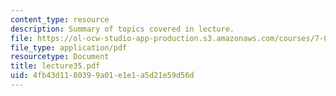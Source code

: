 ```yaml
---
content_type: resource
description: Summary of topics covered in lecture.
file: https://ol-ocw-studio-app-production.s3.amazonaws.com/courses/7-03-genetics-fall-2004/4fb43d1180399a01e1e1a5d21e59d56d_lecture35.pdf
file_type: application/pdf
resourcetype: Document
title: lecture35.pdf
uid: 4fb43d11-8039-9a01-e1e1-a5d21e59d56d
---
```

